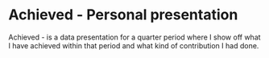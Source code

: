 # Achieved - Personal presentation
Achieved - is a data presentation for a quarter period where I show off what I have achieved within that period and what kind of contribution I had done.
